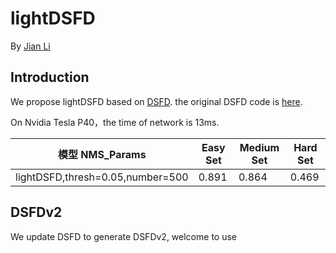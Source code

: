# lightDSFD

By [Jian Li](https://lijiannuist.github.io/)

## Introduction
We propose lightDSFD based on [DSFD](https://arxiv.org/abs/1810.10220).
the original DSFD code is [here](https://github.com/TencentYoutuResearch/FaceDetection-DSFD).

On Nvidia Tesla P40，the time of network is 13ms. 


模型 NMS_Params|Easy Set|Medium Set|Hard Set
------|--------|----------|--------
lightDSFD,thresh=0.05,number=500|0.891 |0.864       |0.469

## DSFDv2
We update DSFD to generate DSFDv2, welcome to use
